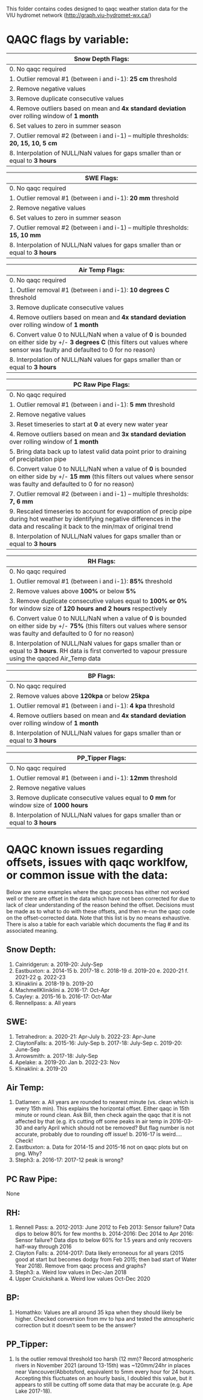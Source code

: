 This folder contains codes designed to qaqc weather station data for the VIU hydromet network (http://graph.viu-hydromet-wx.ca/)

# QAQC flags by variable:

| Snow Depth Flags: | 
| ------------- |
| 0.	No qaqc required |
| 1.	Outlier removal #1 (between i and i-1): **25 cm** threshold |
| 2.	Remove negative values  |
| 3.	Remove duplicate consecutive values |
| 4.	Remove outliers based on mean and **4x standard deviation** over rolling window of **1 month** |
| 6.	Set values to zero in summer season |
| 7.	Outlier removal #2 (between i and i-1) – multiple thresholds: **20, 15, 10, 5 cm** |
| 8.	Interpolation of NULL/NaN values for gaps smaller than or equal to **3 hours** |

| SWE Flags: | 
| ------------- |
| 0.	No qaqc required | 
| 1.	Outlier removal #1 (between i and i-1): **20 mm** threshold | 
| 2.	Remove negative values | 
| 6.	Set values to zero in summer season | 
| 7.	Outlier removal #2 (between i and i-1) – multiple thresholds: **15, 10 mm** | 
| 8.	Interpolation of NULL/NaN values for gaps smaller than or equal to **3 hours** | 

| Air Temp Flags: | 
| ------------- |
| 0.	No qaqc required | 
| 1.	Outlier removal #1 (between i and i-1): **10 degrees C** threshold | 
| 3.	Remove duplicate consecutive values | 
| 4.	Remove outliers based on mean and **4x standard deviation** over rolling window of **1 month** | 
| 6.	Convert value 0 to NULL/NaN when a value of **0** is bounded on either side by +/- **3 degrees C** (this filters out values where sensor was faulty and defaulted to 0 for no reason) | 
| 8.	Interpolation of NULL/NaN values for gaps smaller than or equal to **3 hours** | 


| PC Raw Pipe Flags: | 
| ------------- |
| 0.	No qaqc required | 
| 1.	Outlier removal #1 (between i and i-1): **5 mm** threshold | 
| 2.	Remove negative values | 
| 3.	Reset timeseries to start at **0** at every new water year | 
| 4.	Remove outliers based on mean and **3x standard deviation** over rolling window of **1 month** | 
| 5.	Bring data back up to latest valid data point prior to draining of precipitation pipe | 
| 6.	Convert value 0 to NULL/NaN when a value of **0** is bounded on either side by +/- **15 mm** (this filters out values where sensor was faulty and defaulted to 0 for no reason) | 
| 7.	Outlier removal #2 (between i and i-1) – multiple thresholds: **7, 6 mm** | 
| 9.	Rescaled timeseries to account for evaporation of precip pipe during hot weather by identifying negative differences in the data and rescaling it back to the min/max of original trend | 
| 8.	Interpolation of NULL/NaN values for gaps smaller than or equal to **3 hours** | 

| RH Flags: | 
| ------------- |
| 0.	No qaqc required | 
| 1.	Outlier removal #1 (between i and i-1): **85%** threshold | 
| 2.	Remove values above **100%** or below **5%** | 
| 3.	Remove duplicate consecutive values equal to **100% or 0%** for window size of **120 hours and 2 hours** respectively | 
| 6.	Convert value 0 to NULL/NaN when a value of **0** is bounded on either side by +/- **75%** (this filters out values where sensor was faulty and defaulted to 0 for no reason) | 
| 8.	Interpolation of NULL/NaN values for gaps smaller than or equal to **3 hours**. RH data is first converted to vapour pressure using the qaqced Air_Temp data | 

| BP Flags: | 
| ------------- |
| 0.	No qaqc required | 
| 2.	Remove values above **120kpa** or below **25kpa** | 
| 1.	Outlier removal #1 (between i and i-1): **4 kpa** threshold | 
| 4.	Remove outliers based on mean and **4x standard deviation** over rolling window of **1 month** | 
| 8.	Interpolation of NULL/NaN values for gaps smaller than or equal to **3 hours** | 

| PP_Tipper Flags: | 
| ------------- |
| 0.	No qaqc required | 
| 1.	Outlier removal #1 (between i and i-1): **12mm** threshold | 
| 2.	Remove negative values | 
| 3.	Remove duplicate consecutive values equal to **0 mm** for window size of **1000 hours** | 
| 8.	Interpolation of NULL/NaN values for gaps smaller than or equal to **3 hours** | 


# QAQC known issues regarding offsets, issues with qaqc worklfow, or common issue with the data:

Below are some examples where the qaqc process has either not worked well or there are offset in the data which have not been corrected for due to lack of clear understanding of the reason behind the offset. Decisions must be made as to what to do with these offsets, and then re-run the qaqc code on the offset-corrected data. Note that this list is by no means exhaustive. There is also a table for each variable which documents the flag # and its associated meaning. 

## Snow Depth:
1.	Cainridgerun:
a.	2019-20: July-Sep
2.	Eastbuxton:
a.	2014-15
b.	2017-18
c.	2018-19
d.	2019-20
e.	2020-21
f.	2021-22
g.	2022-23
3.	Klinaklini
a.	2018-19
b.	2019-20
4.	MachmellKliniklini
a.	2016-17: Oct-Apr
5.	Cayley:
a.	2015-16
b.	2016-17: Oct-Mar
6.	Rennellpass:
a.	All years

## SWE:
1.	Tetrahedron:
a.	2020-21: Apr-July
b.	2022-23: Apr-June
2.	ClaytonFalls:
a.	2015-16: July-Sep
b.	2017-18: July-Sep
c.	2019-20: June-Sep
3.	Arrowsmith:
a.	2017-18: July-Sep
4.	Apelake:
a.	2019-20: Jan
b.	2022-23: Nov
5.	Klinaklini:
a.	2019-20

## Air Temp:
1.	Datlamen:
a.	All years are rounded to nearest minute (vs. clean which is every 15th min). This explains the horizontal offset. Either qaqc in 15th minute or round clean. Ask Bill, then check again the qaqc that it is not affected by that (e.g. it’s cutting off some peaks in air temp in 2016-03-30 and early April which should not be removed? But flag number is not accurate, probably due to rounding off issue!
b.	2016-17 is weird…. Check!
2.	Eastbuxton:
a.	Data for 2014-15 and 2015-16 not on qaqc plots but on png. Why?
3.	Steph3:
a.	2016-17: 2017-12 peak is wrong?

## PC Raw Pipe:
None

## RH:
1.	Rennell Pass:
a.	2012-2013: June 2012 to Feb 2013: Sensor failure? Data dips to below 80% for few months
b.	2014-2016: Dec 2014 to Apr 2016: Sensor failure? Data dips to below 60% for 1.5 years and only recovers half-way through 2016 
2.	Clayton Falls:
a.	2014-2017: Data likely erroneous for all years (2015 good at start but becomes dodgy from Feb 2015; then bad start of Water Year 2018). Remove from qaqc process and graphs?
3.	Steph3:
a.	Weird low values in Dec-Jan 2018
4.	Upper Cruickshank
a.	Weird low values Oct-Dec 2020

## BP:
1.	Homathko: Values are all around 35 kpa when they should likely be higher. Checked conversion from mv to hpa and tested the atmospheric correction but it doesn’t seem to be the answer? 


## PP_Tipper:
1.	Is the outlier removal threshold too harsh (12 mm)? Record atmospheric rivers in November 2021 (around 13-15th) was ~120mm/24hr in places near Vancouver/Abbotsford, equivalent to 5mm every hour for 24 hours. Accepting this fluctuates on an hourly basis, I doubled this value, but it appears to still be cutting off some data that may be accurate (e.g. Ape Lake 2017-18).




